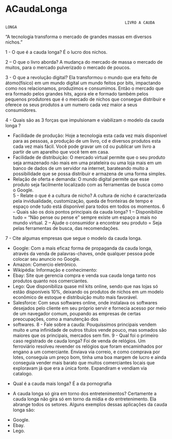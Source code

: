 ACaudaLonga
=====================
                                                        LIVRO A CAUDA LONGA
“A tecnologia transforma o mercado de grandes massas em diversos nichos.”


1 - O que é a cauda longa? 
É o lucro dos nichos.

2 – O que o livro aborda?
A mudança do mercado de massa o mercado de muitos, para o mercado pulverizado o mercado de poucos.

3 - O que a revolução digital?
Ela transformou o mundo que era feito de átomo(físico) em um mundo digital um mundo feitos por bits, impactando como nos  relacionamos, produzimos e consumimos. Então o mercado que era formado pelos grandes hits, agora ele e formado também pelos pequenos produtores que é o mercado de nichos que consegue distribuir e oferece os seus produtos a um numero cada vez maior a seus consumidores.

4 - Quais são as 3 forças que impulsionam e viabilizam o modelo da cauda longa ?
- Facilidade de produção: 
Hoje a tecnologia esta cada vez mais disponivel para as pessoas, a produção de um livro, cd e diversos produtos esta cada vez mais fácil. Você pode gravar um cd ou publicar um livro a partir de um aparelho que você tem em casa.
- Facilidade de distribuição:
O mercado virtual permite que o seu produto seja armazenado não mais em uma prateleira ou uma loja mais em um banco de dados de um servidor na internet, barateando muito a possibilidade que se possa distribuir e armazena de uma forma simples.
- Relação de oferta e demanda:
O mundo digital permite que esse produto seja facilmente localizado com as ferramentas de busca como o Google.   
5 - Relate o que é a cultura de nicho?
A cultura de nicho é caracterizada pela invidualidade, customização, queda de fronteiras de tempo e espaço onde tudo está disponível para todos em todos os momentos.
6 – Quais são os dois pontos principais da cauda longa?
 1 – Disponibilize tudo = “Não pense ou pense e” sempre existe um espaço a mais no mundo virtual.
2 – Ajude o consumidor a encontrar seu produto = Seja pelas ferramentas de busca, das recomendações.

7 - Cite algumas empresas que segue o modelo da cauda longa.
- Google: Com a mais eficaz forma de propaganda da cauda longa, através da venda de palavras-chaves, onde qualquer pessoa pode colocar seu anuncio no Google.
- Amazon: Comercio eletrônico.
- Wikipédia: Informação e conhecimento: 
- Ebay: Site que gerencia compra e venda sua cauda longa tanto nos produtos quanto nos comerciantes.
- Lego: Que disponibiliza quase mil kits online, sendo que nas lojas só estão disponíveis 10%, deixando os produtos de nichos em um modelo econômico de estoque e distribuição muito mais favorável.
- Salesforce: Com seus softwares online, onde instalava os softwares desejados pelo cliente em seu próprio servir e fornecia acesso por meio de um navegador comum, poupando as empresas de certas preocupações, como a manutenção dos 
- softwares.
8 - Fale sobre a cauda: 
Pouquíssimos principais vendem muito e uma infinidade de outros títulos vende pouco, mas somados são maiores que os principais, mercados sem fim.
9 - Qual foi o primeiro caso registrado de cauda longa? 
Foi de venda de relógios. Um ferroviário resolveu revender os relógios que foram encaminhados por engano a um comerciante. Enviava via correio, e como comprava por lotes, conseguia um preço bom, tinha uma boa margem de lucro e ainda conseguia vender mais barato que muitos comerciantes locais que exploravam já que era a única fonte. Expandiram e vendiam via catalogo.

+ Qual é a cauda mais longa?
É a da pornografia

+ A cauda longa só gira em torno dos entretenimentos?
Certamente a cauda longa não gira só em torno da mídia e do entretenimento. Ela abrange todos os setores. Alguns exemplos dessas aplicações da cauda longa são:
 - Google.
-  Ebay.
- Lego.

